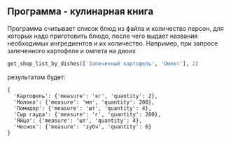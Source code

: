 ## Программа - кулинарная книга
Программа считывает список блюд из файла и количество персон, для которых надо приготовить блюдо, после чего выдает названия необходимых ингредиентов и их количество.
Например, при запросе запеченного картофеля и омлета на двоих
```python
get_shop_list_by_dishes(['Запеченный картофель', 'Омлет'], 2)
```
результатом будет:
```
{
  'Картофель': {'measure': 'кг', 'quantity': 2},
  'Молоко': {'measure': 'мл', 'quantity': 200},
  'Помидор': {'measure': 'шт', 'quantity': 4},
  'Сыр гауда': {'measure': 'г', 'quantity': 200},
  'Яйцо': {'measure': 'шт', 'quantity': 4},
  'Чеснок': {'measure': 'зубч', 'quantity': 6}
}
```
